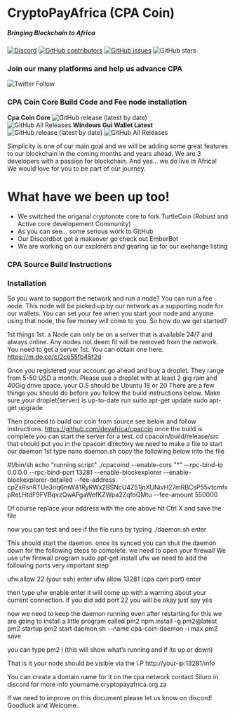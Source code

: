 # CryptoPayAfrica (CPA Coin)
##### Bringing Blockchain to Africa

[![Discord](https://img.shields.io/discord/471645937606066176?label=CryptoPayAfrica%20Discord)](https://discord.gg/HmTCVbS) [![GitHub contributors](https://img.shields.io/github/contributors-anon/devafrica/cpacoin?label=Contributors)](https://github.com/devafrica/cpacoin/graphs/contributors) [![GitHub issues](https://img.shields.io/github/issues/devafrica/cpacoin?label=Issues)](https://github.com/devafrica/cpacoin/issues) ![GitHub stars](https://img.shields.io/github/stars/devafrica/cpacoin?label=Github%20Stars)

### Join our many platforms and help us advance CPA 
![Twitter Follow](https://img.shields.io/twitter/follow/cpacoin1?style=social)
### CPA Coin Core Build Code and Fee node installation

**Cpa Coin Core**
![GitHub release (latest by date)](https://img.shields.io/github/v/release/devafrica/cpacoin)  
![GitHub All Releases](https://img.shields.io/github/downloads/devafrica/cpacoin/total)
  **Windows Gui Wallet Latest**
  ![GitHub release (latest by date)](https://img.shields.io/github/v/release/devafrica/cpa-wallet-proton)
 ![GitHub All Releases](https://img.shields.io/github/downloads/devafrica/cpa-wallet-proton/total)

Simplicity is one of our main goal and we will be adding some great features to our blockchain in the coming months and years ahead. We are 3 developers with a passion for blockchain. And yes… we do live in Africa!  
We would love for you to be part of our journey.
# What have we been up too!

  - We switched the origanal cryptonote core to fork TurtleCoin (Robust and Active core developement Community)
  - As you can see... some serious work to GitHub
  - Our Discordbot got a makeover go check out EmberBot
  - We are working on our explorers and gearing up for our exchange listing

### CPA Source Build Instructions

### Installation

So you want to support the network and run a node?
You can run a fee node. This node will be picked up by our network as a supporting node for our wallets.
You can set your fee when you start your node and anyone using that node, the fee money will come to you.
So how do we get started?

1st things 1st. a Node can only be on a server that is available 24/7 and always online. Any nodes not deem fit will be removed from the network.
You need to get a server 1st.
You can obtain one here.
https://m.do.co/c/2ce55fb45f2d

Once you registered your account go ahead and buy a droplet. They range from 5-50 USD a month. Please use a droplet with at least 2 gig ram and 40Gig drive space.
your O.S should be Ubuntu 18 or 20
There are a few things you should do before you follow the build instructions below.
Make sure your droplet(server) is up-to-date 
run 
sudo apt-get update
sudo apt-get upgrade

Then proceed to build our coin from source see below and follow instructions.    https://github.com/devafrica/cpacoin
once the build is complete you can start the server for a test.
cd cpacoin/build/release/src
that should put you in the cpacoin directory
we need to make a file to start our daemon 1st
type nano daemon.sh
copy the following below into the file

#!/bin/sh
echo "running script"
./cpacoind --enable-cors "*" --rpc-bind-ip 0.0.0.0 --rpc-bind-port 13281 --enable-blockexplorer --enable-blockexplorer-detailed --fee-address cpZxRsnRTUe3riq6mW81RyRWx2BSNcU4Z51jnXUNivH27mRBCsP55vtcmfxpReLHtdF9FVBqvzQwAFgaWefKZWpa2ZqfoQMtu --fee-amount 550000

Of course replace your address with the one above
hit Ctrl X and save the file

now you can test and see if the file runs by typing
./daemon.sh 
enter

This should start the daemon.
once its synced you can shut the daemon down for the following steps to complete.
we need to open your firewall
We use ufw firewall program
sudo apt-get install ufw
we need to add the following ports very important step

ufw allow 22 (your ssh)
enter
ufw allow 13281 (cpa com port)
enter

then type 
ufw enable
enter
it will come up with a warning about your current connection. if you did add port 22 you will be okay just say yes

now we need to keep the daemon running even after restarting
for this we are going to install a little program called pm2
npm install -g pm2@latest
pm2 startup
pm2 start daemon.sh --name cpa-coin-daemon -i max
pm2 save

you can type pm2 l (this will show what’s running and if its up or down)

That is it your node should be visible via the I.P
http://your-ip:13281/info

You can create a domain name for it on the cpa network contact Siluro in discord for more info
yourname.cryptopayafrica.org.za

If we need to improve on this document please let us know on discord!
Goodluck and Welcome..



